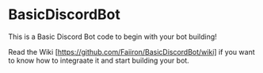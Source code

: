 # BasicDiscordBot
This is a Basic Discord Bot code to begin with your bot building!

Read the Wiki [https://github.com/Faiiron/BasicDiscordBot/wiki] if you want to know how to integraate it and start building your bot.
